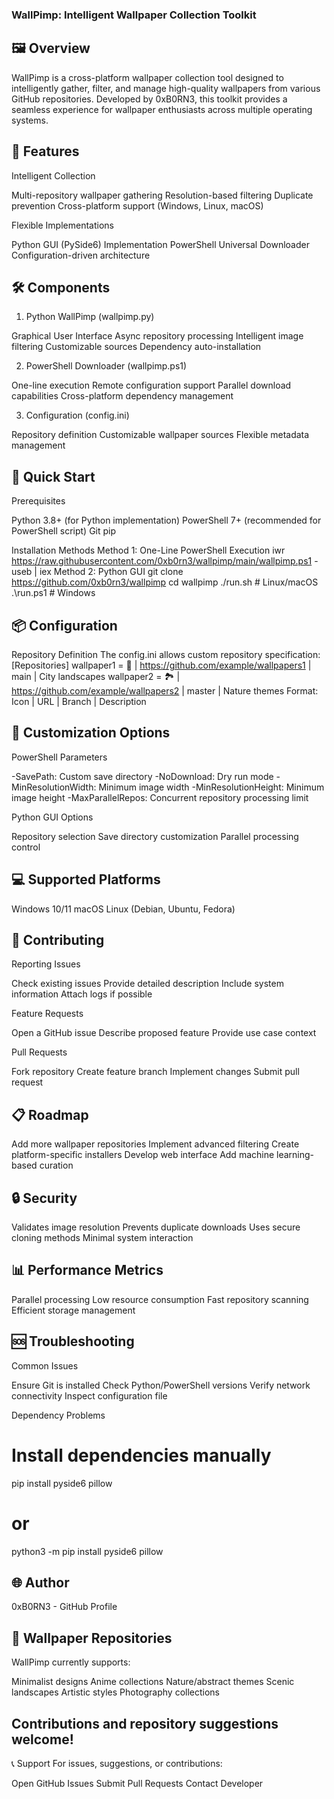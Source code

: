 ### WallPimp: Intelligent Wallpaper Collection Toolkit
## 🖼️ Overview
WallPimp is a cross-platform wallpaper collection tool designed to intelligently gather, filter, and manage high-quality wallpapers from various GitHub repositories. Developed by 0xB0RN3, this toolkit provides a seamless experience for wallpaper enthusiasts across multiple operating systems.

## 🌟 Features
Intelligent Collection

Multi-repository wallpaper gathering
Resolution-based filtering
Duplicate prevention
Cross-platform support (Windows, Linux, macOS)

Flexible Implementations

Python GUI (PySide6) Implementation
PowerShell Universal Downloader
Configuration-driven architecture

## 🛠️ Components
1. Python WallPimp (wallpimp.py)

Graphical User Interface
Async repository processing
Intelligent image filtering
Customizable sources
Dependency auto-installation

2. PowerShell Downloader (wallpimp.ps1)

One-line execution
Remote configuration support
Parallel download capabilities
Cross-platform dependency management

3. Configuration (config.ini)

Repository definition
Customizable wallpaper sources
Flexible metadata management

## 🚀 Quick Start
Prerequisites

Python 3.8+ (for Python implementation)
PowerShell 7+ (recommended for PowerShell script)
Git
pip

Installation Methods
Method 1: One-Line PowerShell Execution
iwr https://raw.githubusercontent.com/0xb0rn3/wallpimp/main/wallpimp.ps1 -useb | iex
Method 2: Python GUI
git clone https://github.com/0xb0rn3/wallpimp
cd wallpimp
./run.sh  # Linux/macOS
.\run.ps1 # Windows

## 📦 Configuration
Repository Definition
The config.ini allows custom repository specification:
[Repositories]
wallpaper1 = 🌆 | https://github.com/example/wallpapers1 | main | City landscapes
wallpaper2 = 🏞 | https://github.com/example/wallpapers2 | master | Nature themes
Format: Icon | URL | Branch | Description

## 🔧 Customization Options
PowerShell Parameters

-SavePath: Custom save directory
-NoDownload: Dry run mode
-MinResolutionWidth: Minimum image width
-MinResolutionHeight: Minimum image height
-MaxParallelRepos: Concurrent repository processing limit

Python GUI Options

Repository selection
Save directory customization
Parallel processing control

## 💻 Supported Platforms

Windows 10/11
macOS
Linux (Debian, Ubuntu, Fedora)

## 🤝 Contributing
Reporting Issues

Check existing issues
Provide detailed description
Include system information
Attach logs if possible

Feature Requests

Open a GitHub issue
Describe proposed feature
Provide use case context

Pull Requests

Fork repository
Create feature branch
Implement changes
Submit pull request

## 📋 Roadmap

 Add more wallpaper repositories
 Implement advanced filtering
 Create platform-specific installers
 Develop web interface
 Add machine learning-based curation

## 🔒 Security

Validates image resolution
Prevents duplicate downloads
Uses secure cloning methods
Minimal system interaction

## 📊 Performance Metrics

Parallel processing
Low resource consumption
Fast repository scanning
Efficient storage management

## 🆘 Troubleshooting
Common Issues

Ensure Git is installed
Check Python/PowerShell versions
Verify network connectivity
Inspect configuration file

Dependency Problems
# Install dependencies manually
pip install pyside6 pillow
# or
python3 -m pip install pyside6 pillow

## 🌐 Author
0xB0RN3 - GitHub Profile

## 🎨 Wallpaper Repositories
WallPimp currently supports:

Minimalist designs
Anime collections
Nature/abstract themes
Scenic landscapes
Artistic styles
Photography collections

## Contributions and repository suggestions welcome!
📞 Support
For issues, suggestions, or contributions:

Open GitHub Issues
Submit Pull Requests
Contact Developer

